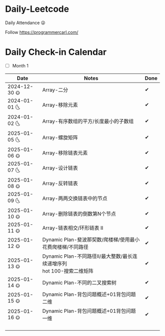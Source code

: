 # Daily-Leetcode

Daily Attendance 😜

Follow https://programmercarl.com/

# Daily Check-in Calendar
- [ ] Month 1

| Date       | Notes                           | Done |
|------------|---------------------------------|------|
| 2024-12-30 🌞 | Array-二分     | ✔   |
| 2024-01-01 🌜 | Array-移除元素 | ✔ |
| 2024-01-02 🌜 | Array-有序数组的平方/长度最小的子数组 | ✔ |
| 2025-01-05 🌜 | Array-螺旋矩阵                         | ✔ |
| 2025-01-06 🌞 | Array-移除链表元素                     | ✔ |
| 2025-01-07 🌜 | Array-设计链表                         | ✔ |
| 2025-01-08 🌞 | Array-反转链表                         | ✔ |
| 2025-01-09 🌜 | Array-两两交换链表中的节点             | ✔ |
| 2025-01-10 🌞 | Array-删除链表的倒数第N个节点          | ✔ |
| 2025-01-11 🌞 | Array-链表相交/环形链表 II | ✔ |
| 2025-01-12 🌞 | Dynamic Plan-斐波那契数/爬楼梯/使用最小花费爬楼梯/不同路径 | ✔ |
| 2025-01-13 🌞 | Dynamic Plan-不同路径II/最大整数/最长连续递增序列<br />hot 100-搜索二维矩阵 | ✔ |
| 2025-01-14 🌞 | Dynamic Plan-不同的二叉搜索树 | ✔ |
| 2025-01-15 🌞 | Dynamic Plan-背包问题概述+01背包问题 二维 | ✔ |
| 2025-01-16 🌞 | Dynamic Plan-背包问题概述+01背包问题 一维 | ✔ |
|  |  |  |
|  |  |  |
|  |  |  |
|  |  |  |

<!-- Continue adding more rows for additional days as needed -->